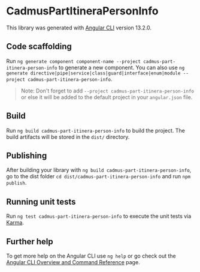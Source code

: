 # CadmusPartItineraPersonInfo

This library was generated with [Angular CLI](https://github.com/angular/angular-cli) version 13.2.0.

## Code scaffolding

Run `ng generate component component-name --project cadmus-part-itinera-person-info` to generate a new component. You can also use `ng generate directive|pipe|service|class|guard|interface|enum|module --project cadmus-part-itinera-person-info`.
> Note: Don't forget to add `--project cadmus-part-itinera-person-info` or else it will be added to the default project in your `angular.json` file. 

## Build

Run `ng build cadmus-part-itinera-person-info` to build the project. The build artifacts will be stored in the `dist/` directory.

## Publishing

After building your library with `ng build cadmus-part-itinera-person-info`, go to the dist folder `cd dist/cadmus-part-itinera-person-info` and run `npm publish`.

## Running unit tests

Run `ng test cadmus-part-itinera-person-info` to execute the unit tests via [Karma](https://karma-runner.github.io).

## Further help

To get more help on the Angular CLI use `ng help` or go check out the [Angular CLI Overview and Command Reference](https://angular.io/cli) page.
